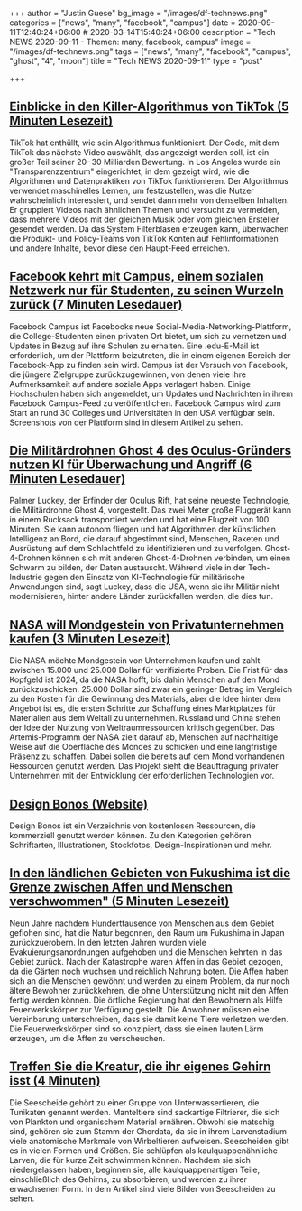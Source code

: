 +++
author = "Justin Guese"
bg_image = "/images/df-technews.png"
categories = ["news", "many", "facebook", "campus"]
date = 2020-09-11T12:40:24+06:00 # 2020-03-14T15:40:24+06:00
description = "Tech NEWS 2020-09-11 - Themen: many, facebook, campus"
image = "/images/df-technews.png"
tags = ["news", "many", "facebook", "campus", "ghost", "4", "moon"]
title = "Tech NEWS 2020-09-11"
type = "post"

+++

## [Einblicke in den Killer-Algorithmus von TikTok (5 Minuten Lesezeit)](https://www.axios.com/inside-tiktoks-killer-algorithm-52454fb2-6bab-405d-a407-31954ac1cf16.html/1/010001747ca239d3-47bb8d99-0066-4128-9b63-52da36f361d8-000000/V-SocRribA89rO0t3DyYAEZZHkiGPuoKVGP1pDm-LHA=158)

 TikTok hat enthüllt, wie sein Algorithmus funktioniert. Der Code, mit dem TikTok das nächste Video auswählt, das angezeigt werden soll, ist ein großer Teil seiner $20-$30 Milliarden Bewertung. In Los Angeles wurde ein "Transparenzzentrum" eingerichtet, in dem gezeigt wird, wie die Algorithmen und Datenpraktiken von TikTok funktionieren. Der Algorithmus verwendet maschinelles Lernen, um festzustellen, was die Nutzer wahrscheinlich interessiert, und sendet dann mehr von denselben Inhalten. Er gruppiert Videos nach ähnlichen Themen und versucht zu vermeiden, dass mehrere Videos mit der gleichen Musik oder vom gleichen Ersteller gesendet werden. Da das System Filterblasen erzeugen kann, überwachen die Produkt- und Policy-Teams von TikTok Konten auf Fehlinformationen und andere Inhalte, bevor diese den Haupt-Feed erreichen.

## [Facebook kehrt mit Campus, einem sozialen Netzwerk nur für Studenten, zu seinen Wurzeln zurück (7 Minuten Lesedauer)](https://techcrunch.com/2020/09/10/facebook-returns-to-its-roots-with-campus-a-college-student-only-social-network//1/010001747ca239d3-47bb8d99-0066-4128-9b63-52da36f361d8-000000/HSqdxonCY-cc122Ztu2p7yoGqu8M8BZQGZVpV1popOc=158)

 Facebook Campus ist Facebooks neue Social-Media-Networking-Plattform, die College-Studenten einen privaten Ort bietet, um sich zu vernetzen und Updates in Bezug auf ihre Schulen zu erhalten. Eine .edu-E-Mail ist erforderlich, um der Plattform beizutreten, die in einem eigenen Bereich der Facebook-App zu finden sein wird. Campus ist der Versuch von Facebook, die jüngere Zielgruppe zurückzugewinnen, von denen viele ihre Aufmerksamkeit auf andere soziale Apps verlagert haben. Einige Hochschulen haben sich angemeldet, um Updates und Nachrichten in ihrem Facebook Campus-Feed zu veröffentlichen. Facebook Campus wird zum Start an rund 30 Colleges und Universitäten in den USA verfügbar sein. Screenshots von der Plattform sind in diesem Artikel zu sehen.

## [Die Militärdrohnen Ghost 4 des Oculus-Gründers nutzen KI für Überwachung und Angriff (6 Minuten Lesedauer)](https://www.cnet.com/news/palmer-luckey-ghost-4-military-drones-can-swarm-into-an-ai-surveillance-system//1/010001747ca239d3-47bb8d99-0066-4128-9b63-52da36f361d8-000000/G-YuqNQ2kSCV-SurvrM99u92J8yJAYNFkGMAjXgk_7c=158)

 Palmer Luckey, der Erfinder der Oculus Rift, hat seine neueste Technologie, die Militärdrohne Ghost 4, vorgestellt. Das zwei Meter große Fluggerät kann in einem Rucksack transportiert werden und hat eine Flugzeit von 100 Minuten. Sie kann autonom fliegen und hat Algorithmen der künstlichen Intelligenz an Bord, die darauf abgestimmt sind, Menschen, Raketen und Ausrüstung auf dem Schlachtfeld zu identifizieren und zu verfolgen. Ghost-4-Drohnen können sich mit anderen Ghost-4-Drohnen verbinden, um einen Schwarm zu bilden, der Daten austauscht. Während viele in der Tech-Industrie gegen den Einsatz von KI-Technologie für militärische Anwendungen sind, sagt Luckey, dass die USA, wenn sie ihr Militär nicht modernisieren, hinter andere Länder zurückfallen werden, die dies tun.

## [NASA will Mondgestein von Privatunternehmen kaufen (3 Minuten Lesezeit)](https://www.theverge.com/2020/9/10/21429850/nasa-moon-rocks-sampling-commercial-space-transaction-lunar-marketplace/1/010001747ca239d3-47bb8d99-0066-4128-9b63-52da36f361d8-000000/CVTkeC4bptrPh6qKS4H-EGXn_Vi71e2_3WKYOt3sEK0=158)

 Die NASA möchte Mondgestein von Unternehmen kaufen und zahlt zwischen 15.000 und 25.000 Dollar für verifizierte Proben. Die Frist für das Kopfgeld ist 2024, da die NASA hofft, bis dahin Menschen auf den Mond zurückzuschicken. 25.000 Dollar sind zwar ein geringer Betrag im Vergleich zu den Kosten für die Gewinnung des Materials, aber die Idee hinter dem Angebot ist es, die ersten Schritte zur Schaffung eines Marktplatzes für Materialien aus dem Weltall zu unternehmen. Russland und China stehen der Idee der Nutzung von Weltraumressourcen kritisch gegenüber. Das Artemis-Programm der NASA zielt darauf ab, Menschen auf nachhaltige Weise auf die Oberfläche des Mondes zu schicken und eine langfristige Präsenz zu schaffen. Dabei sollen die bereits auf dem Mond vorhandenen Ressourcen genutzt werden. Das Projekt sieht die Beauftragung privater Unternehmen mit der Entwicklung der erforderlichen Technologien vor.

## [Design Bonos (Website)](https://designbonos.com//1/010001747ca239d3-47bb8d99-0066-4128-9b63-52da36f361d8-000000/nDRuObTJrCx0C9b1XN0n38CV5XEgl0Skoir1QOIBqxk=158)

 Design Bonos ist ein Verzeichnis von kostenlosen Ressourcen, die kommerziell genutzt werden können. Zu den Kategorien gehören Schriftarten, Illustrationen, Stockfotos, Design-Inspirationen und mehr.

## [In den ländlichen Gebieten von Fukushima ist die Grenze zwischen Affen und Menschen verschwommen" (5 Minuten Lesezeit)](https://www.npr.org/2020/09/10/904356338/in-rural-fukushima-the-border-between-monkeys-and-humans-has-blurred/1/010001747ca239d3-47bb8d99-0066-4128-9b63-52da36f361d8-000000/pDfllHSkw1fLN1OgbfXBEqOVwD15StsQNCQ8JcEkbZo=158)

 Neun Jahre nachdem Hunderttausende von Menschen aus dem Gebiet geflohen sind, hat die Natur begonnen, den Raum um Fukushima in Japan zurückzuerobern. In den letzten Jahren wurden viele Evakuierungsanordnungen aufgehoben und die Menschen kehrten in das Gebiet zurück. Nach der Katastrophe waren Affen in das Gebiet gezogen, da die Gärten noch wuchsen und reichlich Nahrung boten. Die Affen haben sich an die Menschen gewöhnt und werden zu einem Problem, da nur noch ältere Bewohner zurückkehren, die ohne Unterstützung nicht mit den Affen fertig werden können. Die örtliche Regierung hat den Bewohnern als Hilfe Feuerwerkskörper zur Verfügung gestellt. Die Anwohner müssen eine Vereinbarung unterschreiben, dass sie damit keine Tiere verletzen werden. Die Feuerwerkskörper sind so konzipiert, dass sie einen lauten Lärm erzeugen, um die Affen zu verscheuchen.

## [Treffen Sie die Kreatur, die ihr eigenes Gehirn isst (4 Minuten)](https://goodheartextremescience.wordpress.com/2010/01/27/meet-the-creature-that-eats-its-own-brain//1/010001747ca239d3-47bb8d99-0066-4128-9b63-52da36f361d8-000000/rc3Mh3BKvmIy_FaGuDZpsnEH-e4JKmjfli8ae-UpoWE=158)

 Die Seescheide gehört zu einer Gruppe von Unterwassertieren, die Tunikaten genannt werden. Manteltiere sind sackartige Filtrierer, die sich von Plankton und organischem Material ernähren. Obwohl sie matschig sind, gehören sie zum Stamm der Chordata, da sie in ihrem Larvenstadium viele anatomische Merkmale von Wirbeltieren aufweisen. Seescheiden gibt es in vielen Formen und Größen. Sie schlüpfen als kaulquappenähnliche Larven, die für kurze Zeit schwimmen können. Nachdem sie sich niedergelassen haben, beginnen sie, alle kaulquappenartigen Teile, einschließlich des Gehirns, zu absorbieren, und werden zu ihrer erwachsenen Form. In dem Artikel sind viele Bilder von Seescheiden zu sehen.

